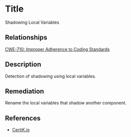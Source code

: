 # Title 
Shadowing Local Variables

## Relationships 
[CWE-710: Improper Adherence to Coding Standards](https://cwe.mitre.org/data/definitions/710.html)

## Description 
Detection of shadowing using local variables.

## Remediation
Rename the local variables that shadow another component.

## References 
* [CertiK.io](https://certik.io)
